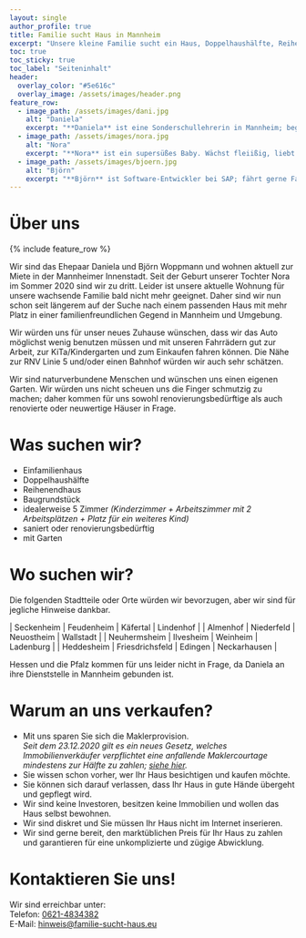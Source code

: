 ```yaml
---
layout: single
author_profile: true
title: Familie sucht Haus in Mannheim
excerpt: "Unsere kleine Familie sucht ein Haus, Doppelhaushälfte, Reihenendhaus, Etagenwohnung oder Baugrundstück mit kleinem Garten in Mannheim und Umgebung."
toc: true
toc_sticky: true
toc_label: "Seiteninhalt"
header:
  overlay_color: "#5e616c"
  overlay_image: /assets/images/header.png
feature_row:
  - image_path: /assets/images/dani.jpg
    alt: "Daniela"
    excerpt: "**Daniela** ist eine Sonderschullehrerin in Mannheim; begeisterte Hobbybäckerin und -köchin, liebt Musik, spielt in einem Orchester und hätte gerne einen kleinen Garten mit Beeren und Gemüse."
  - image_path: /assets/images/nora.jpg
    alt: "Nora"
    excerpt: "**Nora** ist ein supersüßes Baby. Wächst fleiißig, liebt Bäume und Lichter, steckt sich gerne Dinge in den Mund und erzählt viel: *Öröö, Oooooh, Hapööö*. Wünscht sich einen kleinen Sandkasten im Garten."
  - image_path: /assets/images/bjoern.jpg
    alt: "Björn"
    excerpt: "**Björn** ist Software-Entwickler bei SAP; fährt gerne Fahrrad und schraubt an Fahrrädern herum. Wünscht sich eine Werkstatt und würde sich gerne in der Zukunft als *Hausmeister* betätigen."
---
```


# Über uns

{% include feature_row %}

Wir sind das Ehepaar Daniela und Björn Woppmann und wohnen aktuell zur Miete in der Mannheimer Innenstadt. Seit der Geburt unserer Tochter Nora im Sommer 2020 sind wir zu dritt. Leider ist unsere aktuelle Wohnung für unsere wachsende Familie bald nicht mehr geeignet. Daher sind wir nun schon seit längerem auf der Suche nach einem passenden Haus mit mehr Platz in einer familienfreundlichen Gegend in Mannheim und Umgebung.

Wir würden uns für unser neues Zuhause wünschen, dass wir das Auto möglichst wenig benutzen müssen und mit unseren Fahrrädern gut zur Arbeit, zur KiTa/Kindergarten und zum Einkaufen fahren können. Die Nähe zur RNV Linie 5 und/oder einen Bahnhof würden wir auch sehr schätzen.

Wir sind naturverbundene Menschen und wünschen uns einen eigenen Garten. Wir würden uns nicht scheuen uns die Finger schmutzig zu machen; daher kommen für uns sowohl renovierungsbedürftige als auch renovierte oder neuwertige Häuser in Frage.

# Was suchen wir?

-	Einfamilienhaus
-	Doppelhaushälfte
-	Reihenendhaus
-	Baugrundstück
-	idealerweise 5 Zimmer *(Kinderzimmer + Arbeitszimmer mit 2 Arbeitsplätzen + Platz für ein weiteres Kind)*
-	saniert oder renovierungsbedürftig
-	mit Garten

# Wo suchen wir?

Die folgenden Stadtteile oder Orte würden wir bevorzugen, aber wir sind für jegliche Hinweise dankbar. 
 
| Seckenheim   | Feudenheim      | Käfertal   | Lindenhof    |
| Almenhof     | Niederfeld      | Neuostheim | Wallstadt    |
| Neuhermsheim | Ilvesheim       | Weinheim   | Ladenburg    |
| Heddesheim   | Friesdrichsfeld | Edingen    | Neckarhausen |

Hessen und die Pfalz kommen für uns leider nicht in Frage, da Daniela an ihre Dienststelle in Mannheim gebunden ist.

# Warum an uns verkaufen?

- Mit uns sparen Sie sich die Maklerprovision.<br>
  *Seit dem 23.12.2020 gilt es ein neues Gesetz, welches Immobilienverkäufer verpflichtet eine anfallende Maklercourtage mindestens zur Hälfte zu zahlen; [siehe hier](https://www.haufe.de/immobilien/wirtschaft-politik/maklerrecht-doch-kein-bestellerprinzip-fuer-immobilienkauf_84342_500542.html).*
- Sie wissen schon vorher, wer Ihr Haus besichtigen und kaufen möchte.
- Sie können sich darauf verlassen, dass Ihr Haus in gute Hände übergeht und gepflegt wird.
- Wir sind keine Investoren, besitzen keine Immobilien und wollen das Haus selbst bewohnen.
- Wir sind diskret und Sie müssen Ihr Haus nicht im Internet inserieren.
- Wir sind gerne bereit, den marktüblichen Preis für Ihr Haus zu zahlen und garantieren für eine unkomplizierte und zügige Abwicklung.

<!---
# Finderlohn

Wir sind gerne bereit einen großzügigen Finderlohn zu zahlen, für den Fall, dass Sie uns einen Hinweis auf ein zu verkaufendes Objekt geben und wir uns mit den Verkäufern einig werden. Eine Abwicklung über Immobilienmakler wünschen wir nicht.
--->

# Kontaktieren Sie uns!

Wir sind erreichbar unter:<br>
Telefon: <a href="tel:06214834382">0621-4834382</a><br>
E-Mail: <a href="mailto:hinweis@familie-sucht-haus.eu">hinweis@familie-sucht-haus.eu</a>
